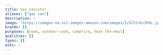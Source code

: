 ```yaml
---
title: Gas canister
aliases: ["gas can"]
description: ~
image: "https://images-na.ssl-images-amazon.com/images/I/51Y2+Oi3FmL.jpg"
brands: []
purposes: [cook, outdoor-cook, campfire, heat-the-meal]
qualities: []
types: []
wiki: ~
---
```

